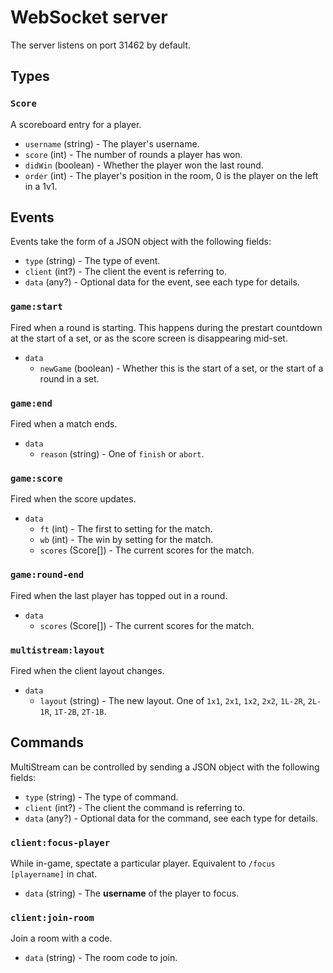 # WebSocket server

The server listens on port 31462 by default.

## Types

### `Score`

A scoreboard entry for a player.

* `username` (string) - The player's username.
* `score` (int) - The number of rounds a player has won.
* `didWin` (boolean) - Whether the player won the last round.
* `order` (int) - The player's position in the room, 0 is the player on the left in a 1v1.

## Events

Events take the form of a JSON object with the following fields:

* `type` (string) - The type of event.
* `client` (int?) - The client the event is referring to.
* `data` (any?) - Optional data for the event, see each type for details.

### `game:start`

Fired when a round is starting. This happens during the prestart countdown at the start of a set, or as the score screen
is disappearing mid-set.

* `data`
  * `newGame` (boolean) - Whether this is the start of a set, or the start of a round in a set.

### `game:end`

Fired when a match ends.

* `data`
  * `reason` (string) - One of `finish` or `abort`.

### `game:score`

Fired when the score updates.

* `data`
  * `ft` (int) - The first to setting for the match.
  * `wb` (int) - The win by setting for the match.
  * `scores` (Score[]) - The current scores for the match.

### `game:round-end`

Fired when the last player has topped out in a round.

* `data`
  * `scores` (Score[]) - The current scores for the match.

### `multistream:layout`

Fired when the client layout changes.

* `data`
  * `layout` (string) - The new layout. One of `1x1`, `2x1`, `1x2`, `2x2`, `1L-2R`, `2L-1R`, `1T-2B`, `2T-1B`.

## Commands

MultiStream can be controlled by sending a JSON object with the following fields:

* `type` (string) - The type of command.
* `client` (int?) - The client the command is referring to.
* `data` (any?) - Optional data for the command, see each type for details.

### `client:focus-player`

While in-game, spectate a particular player. Equivalent to `/focus [playername]` in chat.

* `data` (string) - The **username** of the player to focus.

### `client:join-room`

Join a room with a code.

* `data` (string) - The room code to join.